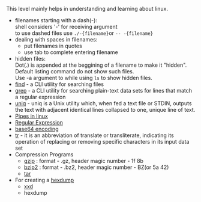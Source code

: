 This level mainly helps in understanding and learning about linux.
<br>

*	filenames starting with a dash(-):
	<br>shell considers '-' for receiving argument
	<br>to use dashed files use <code>./-{filename}</code>or <code>-- -{filename}</code>
* dealing with spaces in filenames:
	* put filenames in quotes
	* use tab to complete entering filename
* hidden files:
	<br>Dot(.) is appended at the beggining of a filename to make it "hidden".
	<br>Default listing command do not show such files.
	<br>Use -a argument to while using <code>ls</code> to show hidden files.
* <a href="https://en.wikipedia.org/wiki/Find_(Unix)">find</a> - a CLI utility for searching files
*	<a href="https://en.wikipedia.org/wiki/Grep">grep</a> - a CLI utility for searching plain-text data sets for lines that match a regular expression
*	<a href="https://en.wikipedia.org/wiki/Uniq">uniq</a> - uniq is a Unix utility which, when fed a text file or STDIN, outputs the text with adjacent identical lines collapsed to one, unique line of text.
* <a href="http://www.linfo.org/pipes.html">Pipes in linux</a>
* <a href="https://en.wikipedia.org › wiki › Regular_expression">Regular Expression</a>
* <a href="https://en.wikipedia.org/wiki/Base64">base64 encoding</a>
*	<a href="https://en.wikipedia.org/wiki/Tr_(Unix)">tr</a> - it is an abbreviation of translate or transliterate, indicating its operation of replacing or removing specific characters in its input data set
* Compression Programs
	* <a href="https://en.wikipedia.org/wiki/Bzip2">gzip</a> : format - .gz, header magic number - 1f 8b
	* <a href="https://en.wikipedia.org/wiki/Gzip">bzip2</a> : format - .bz2, header magic number - BZ(or 5a 42)
	* <a href="https://linux.die.net/man/1/tar">tar</a>
* For creating a <a href="https://en.wikipedia.org/wiki/Hex_dump">hexdump</a>
	* <a href="https://www.tutorialspoint.com/unix_commands/xxd.htm">xxd</a>
	* hexdump
